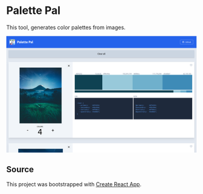 # Palette Pal

This tool, generates color palettes from images.

![Palette Pal Screensho](https://github.com/thepearson/palette-pal/blob/main/assets/screen-001.png?raw=true)






## Source 

This project was bootstrapped with [Create React App](https://github.com/facebook/create-react-app).

